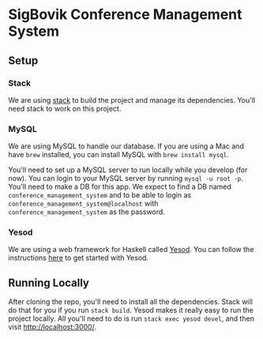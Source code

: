 # SigBovik Conference Management System

## Setup

### Stack
We are using [stack](https://docs.haskellstack.org/en/stable/install_and_upgrade/)
to build the project and manage its dependencies. You'll need stack to work on this
project.

### MySQL
We are using MySQL to handle our database. If you are using a Mac and have
`brew` installed, you can install MySQL with `brew install mysql`.

You'll need to set up a MySQL server to run locally while you develop (for now).
You can login to your MySQL server by running `mysql -u root -p`. You'll need to
make a DB for this app. We expect to find a DB named `conference_management_system`
and to be able to login as `conference_management_system@localhost` with
`conference_management_system` as the password.

### Yesod
We are using a web framework for Haskell called [Yesod](http://www.yesodweb.com/).
You can follow the instructions [here](http://www.yesodweb.com/page/quickstart) to
get started with Yesod.

## Running Locally
After cloning the repo, you'll need to install all the dependencies. Stack will do
that for you if you run `stack build`.
Yesod makes it really easy to run the project locally. All you'll need to do is run
`stack exec yesod devel`, and then visit [http://localhost:3000/](http://localhost:3000/).
